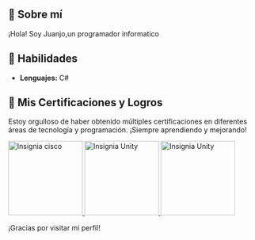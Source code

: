 


   ## 🚀 Sobre mí
¡Hola! Soy Juanjo,un programador informatico

## 🎯 Habilidades
- **Lenguajes:** C#
## 🚀 Mis Certificaciones y Logros  
Estoy orgulloso de haber obtenido múltiples certificaciones en diferentes áreas de tecnología y programación. ¡Siempre aprendiendo y mejorando!  

<a href="https://www.credly.com/badges/ca833fdd-b8c5-4b8b-9492-2ef961d84a02/public_url">
    <img src="https://images.credly.com/size/680x680/images/19e742ef-13be-4d26-87ed-ac8f5fd0643c/image.png" alt="Insignia cisco" width="150"/>  
</a>
<a href="https://www.credly.com/badges/3dd32597-c3aa-45e0-bf72-10eb6edb6988">
    <img src="https://images.credly.com/images/99f74b86-46d7-429d-9d43-2ed446b35af9/blob" alt="Insignia Unity" width="150"/>
</a>
<a href="https://www.credly.com/badges/7ff70a66-436a-4aee-99b5-40541f8a97fb/public_url">
    <img src="https://images.credly.com/images/a7bea4b9-3704-4905-8681-aeaf64efd2f1/blob" alt="Insignia Unity" width="150"/>
</a>

¡Gracias por visitar mi perfil! 
